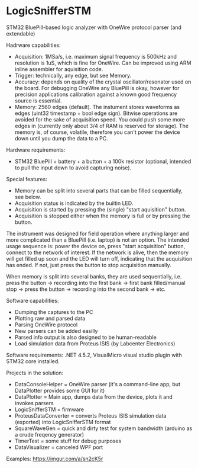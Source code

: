 # LogicSnifferSTM
STM32 BluePill-based logic analyzer with OneWire protocol parser (and extendable)

Hadrware capabilities:

 - Acquisition: 1MSa/s, i.e. maximum signal frequency is 500kHz and resolution is 1uS, which is fine for OneWire. Can be improved using ARM inline assembler for aquisition code.
 - Trigger: technically, any edge, but see Memory.
 - Accuracy: depends on quality of the crystal oscillator/resonator used on the board. For debugging OneWire any BluePill is okay, however for precision applications calibration against a known good frequency source is essential.
 - Memory: 2560 edges (default). The instument stores waveforms as edges (uint32 timestamp + bool edge sign). Bitwise operations are avoided for the sake of acquisition speed. You could push some more edges in (currently only about 3/4 of RAM is reserved for storage). The memory is, of course, volatile, therefore you can't power the device down until you dump the data to a PC.

Hardware requirements:
 - STM32 BluePill + battery + a button + a 100k resistor (optional, intended to pull the input down to avoid capturing noise).

Special features:
 - Memory can be split into several parts that can be filled sequentially, see below.
 - Acquisition status is indicated by the builtin LED.
 - Acquisition is started by pressing the (single) "start aquisition" button.
 - Acquisition is stopped either when the memory is full or by pressing the button.

The instrument was designed for field operation where anything larger and more complicated than a BluePill (i.e. laptop) is not an option. The intended usage sequence is: power the device on, press "start acquisition" button, connect to the network of interest. If the network is alive, then the memory will get filled up soon and the LED will turn off, indicating that the acquisition has ended. If not, just press the button to stop acquisition manually.

When memory is split into several banks, they are used sequentially, i.e. press the button -> recording into the first bank -> first bank filled/manual stop -> press the button -> recording into the second bank -> etc.

Software capabilities:

 - Dumping the captures to the PC
 - Plotting raw and parsed data
 - Parsing OneWire protocol
 - New parsers can be added easilly
 - Parsed info output is also designed to be human-readable
 - Load simulation data from Proteus ISIS (by Labcenter Electronics)
 
Software requirements: .NET 4.5.2, VisualMicro visual studio plugin with STM32 core installed.

Projects in the solution:
 - DataConsoleHelper = OneWire parser (it's a command-line app, but DataPlotter provides some GUI for it)
 - DataPlotter = Main app, dumps data from the device, plots it and invokes parsers
 - LogicSnifferSTM = firmware
 - ProteusDataConverter = converts Proteus ISIS simulation data (exported) into LogicSnifferSTM format
 - SquareWaveGen = quick and dirty test for system bandwidth (arduino as a crude freqency generator)
 - TimerTest = some stuff for debug purposes
 - DataVisualizer = canceled WPF port
 
Examples:
https://imgur.com/a/sn2cK5r
